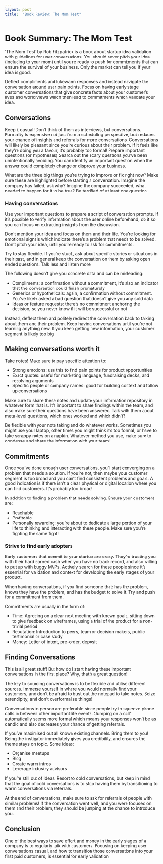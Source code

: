 ```yaml
---
layout: post
title:  "Book Review: The Mom Test"
---
```


# Book Summary: The Mom Test

‘The Mom Test’ by Rob Fitzpatrick is a book about startup idea validation with guidelines for user conversations. You should never pitch your idea (including to your mom) until you’re ready to push for commitments that can ensure the survival of your business. Only the market can tell you if your idea is good.

Deflect compliments and lukewarm responses and instead navigate the conversation around user pain points. Focus on having early stage customer conversations that give concrete facts about your customer’s lives and world views which then lead to commitments which validate your idea.

## Conversations

Keep it casual! Don’t think of them as interviews, but conversations. Formality is expensive not just from a scheduling perspective, but reduces your chance of insights and referrals for more conversations. Conversations will likely be pleasant since you’re curious about their problem. If it feels like they’re doing you a favour, it’s probably too formal!
Prepare important questions (or hypotheses)
Search out the scary questions you’ve been unintentionally avoiding. You can identify an important question when the answer could completely change or disprove your business.

What are the three big things you’re trying to improve or fix right now? Make sure these are highlighted before starting a conversation. Imagine the company has failed, ask why? Imagine the company succeeded, what needed to happen for it to be true? Be terrified of at least one question.

### Having conversations

Use your important questions to prepare a script of conversation prompts. If it’s possible to verify information about the user online beforehand, do it so you can focus on extracting insights from the discussion.

Don’t mention your idea and focus on them and their life. You’re looking for emotional signals which indicate there’s a problem that needs to be solved. Don’t pitch your idea, until you’re ready to ask for commitments.

Try to stay flexible. If you’re stuck, ask about specific stories or situations in their past, and in general keep the conversation on them by asking open ended questions. Talk less and listen more.

The following doesn’t give you concrete data and can be misleading:
 * Compliments: a confirmation without a commitment, it’s also an indicator that the conversation could finish prematurely
 * Generics or hypotheticals: again, a confirmation without commitment. You’ve likely asked a bad question that doesn’t give you any sold data
 * Ideas or feature requests: there’s no commitment anchoring the decision, so you never know if it will be successful or not

Instead, deflect them and politely redirect the conversation back to talking about them and their problem. Keep having conversations until you’re not learning anything new. If you keep getting new information, your customer segment is likely too big.

## Making conversations worth it

Take notes! Make sure to pay specific attention to: 
 * Strong emotions: use this to find pain points for product opportunities
 * Exact quotes: useful for marketing language, fundraising decks, and resolving arguments
 * Specific people or company names: good for building context and follow up conversations

Make sure to share these notes and update your information repository in whatever form that is. It’s important to share findings within the team, and also make sure their questions have been answered. Talk with them about meta-level questions, which ones worked and which didn’t?

Be flexible with your note taking and do whatever works. Sometimes you might use your laptop, other times you might think it’s too formal, or have to take scrappy notes on a napkin. Whatever method you use, make sure to condense and share the information with your team!

## Commitments

Once you’ve done enough user conversations, you’ll start converging on a problem that needs a solution. If you’re not, then maybe your customer segment is too broad and you can’t find consistent problems and goals. A good indication is if there isn’t a clear physical or digital location where you can find customers. It’s probably too broad!

In addition to finding a problem that needs solving. Ensure your customers are:
 * Reachable
 * Profitable
 * Personally rewarding: you’re about to dedicate a large portion of your life to thinking and interacting with these people. Make sure you’re fighting the same fight!

### Strive to find early adopters

Early customers that commit to your startup are crazy. They’re trusting you with their hard earned cash when you have no track record, and also willing to put up with buggy MVPs. Actively search for these people since it’s essential for validation and context for developing the early stages of your product. 

When having conversations, if you find someone that: has the problem, knows they have the problem, and has the budget to solve it. Try and push for a commitment from them.

Commitments are usually in the form of:
 * Time: Agreeing on a clear next meeting with known goals, sitting down to give feedback on wireframes, using a trial of the product for a non-trivial period
 * Reputation: Introduction to peers, team or decision makers, public testimonial or case study
 * Money: Letter of intent, pre-order, deposit

## Finding Conversations

This is all great stuff! But how do I start having these important conversations in the first place? Why, that’s a great question!

The key to sourcing conversations is to be flexible and utilise different sources. Immerse yourself in where you would normally find your customers, and don’t be afraid to bust out the notepad to take notes. Seize serendipity, and don’t overformalise things!

Conversations in person are preferable since people try to squeeze phone calls in between other important life events. ‘Jumping on a call’ automatically seems more formal which means your responses won’t be as candid and also decreases your chance of getting referrals.

If you’ve maximised out all known existing channels. Bring them to you! Being the instigator immediately gives you credibility, and ensures the theme stays on topic. Some ideas:
 * Organise meetups
 * Blog
 * Create warm intros
 * Leverage industry advisors

If you’re still out of ideas. Resort to cold conversations, but keep in mind that the goal of cold conversations is to stop having them by transitioning to warm conversations via referrals. 

At the end of conversations, make sure to ask for referrals of people with similar problems! If the conversation went well, and you were focused on them and their problem, they should be jumping at the chance to introduce you.

## Conclusion
One of the best ways to save effort and money in the early stages of a company is to regularly talk with customers. Focusing on keeping user conversations casual, and how to transition those conversations into your first paid customers, is essential for early validation.
